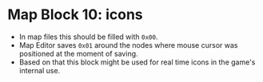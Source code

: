 # Map Block 10: icons

- In map files this should be filled with `0x00`.
- Map Editor saves `0x01` around the nodes where mouse cursor was positioned at the moment of saving.
- Based on that this block might be used for real time icons in the game's internal use.
